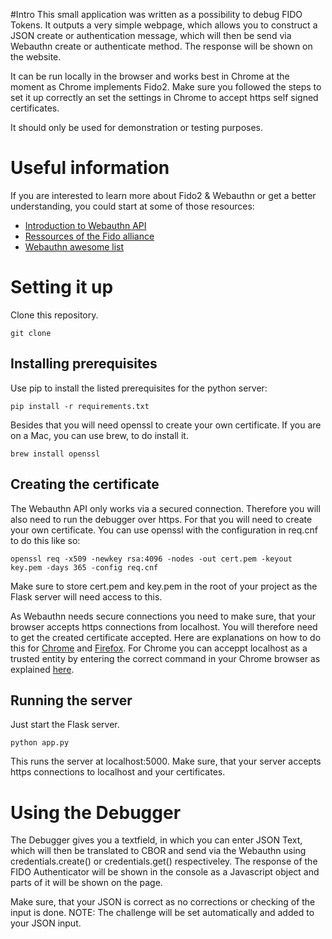 #Intro
This small application was written as a possibility to debug FIDO Tokens. It outputs a very simple webpage, which allows you to construct a JSON create or authentication message, which will then be send via Webauthn create or authenticate method. The response will be shown on the website.

It can be run locally in the browser and works best in Chrome at the moment as Chrome implements Fido2. Make sure you followed the steps to set it up correctly an set the settings in Chrome to accept https self signed certificates.

It should only be used for demonstration or testing purposes. 

# Useful information
If you are interested to learn more about Fido2 & Webauthn or get a better understanding, you could start at some of those resources:

- [Introduction to Webauthn API](https://medium.com/@herrjemand/introduction-to-webauthn-api-5fd1fb46c285)
- [Ressources of the Fido alliance](https://fidoalliance.org/developers/)
- [Webauthn awesome list](https://github.com/herrjemand/awesome-webauthn)

# Setting it up
Clone this repository.
```
git clone
```

## Installing prerequisites
Use pip to install the listed prerequisites for the python server:
```
pip install -r requirements.txt
```

Besides that you will need openssl to create your own certificate. If you are on a Mac, you can use brew, to do install it.
```
brew install openssl
```

## Creating the certificate
The Webauthn API only works via a secured connection. Therefore you will also need to run the debugger over https. For that you will need to create your own certificate. You can use openssl with the configuration in req.cnf to do this like so:
```
openssl req -x509 -newkey rsa:4096 -nodes -out cert.pem -keyout key.pem -days 365 -config req.cnf 

```

Make sure to store cert.pem and key.pem in the root of your project as the Flask server will need access to this.

As Webauthn needs secure connections you need to make sure, that your browser accepts https connections from localhost. You will therefore need to get the created certificate accepted. Here are explanations on how to do this for [Chrome](https://www.robpeck.com/2010/10/google-chrome-mac-os-x-and-self-signed-ssl-certificates/#.WPpqZFKZNE4) and [Firefox](https://javorszky.co.uk/2019/11/06/get-firefox-to-trust-your-self-signed-certificates/). For Chrome you can acceppt localhost as a trusted entity by entering the correct command in your Chrome browser as explained [here](https://stackoverflow.com/a/31900210). 

## Running the server
Just start the Flask server.
```
python app.py 
```
This runs the server at localhost:5000. Make sure, that your server accepts https connections to localhost and your certificates.

# Using the Debugger
The Debugger gives you a textfield, in which you can enter JSON Text, which will then be translated to CBOR and send via the Webauthn using credentials.create() or credentials.get() respectiveley. The response of the FIDO Authenticator will be shown in the console as a Javascript object and parts of it will be shown on the page. 

Make sure, that your JSON is correct as no corrections or checking of the input is done. NOTE: The challenge will be set automatically and added to your JSON input.
